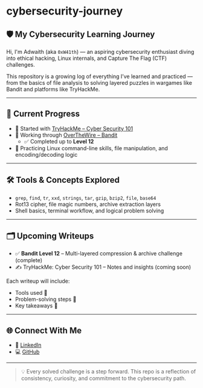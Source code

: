 # cybersecurity-journey

## 🛡️ My Cybersecurity Learning Journey

Hi, I'm Adwaith (aka `0xW41th`) — an aspiring cybersecurity enthusiast diving into ethical hacking, Linux internals, and Capture The Flag (CTF) challenges.

This repository is a growing log of everything I’ve learned and practiced — from the basics of file analysis to solving layered puzzles in wargames like Bandit and platforms like TryHackMe.

---

## 📘 Current Progress

- 🚀 Started with [TryHackMe – Cyber Security 101](https://tryhackme.com)
- 🎯 Working through [OverTheWire – Bandit](https://overthewire.org/wargames/bandit/)
  - ✅ Completed up to **Level 12**
- 🧠 Practicing Linux command-line skills, file manipulation, and encoding/decoding logic

---

## 🛠️ Tools & Concepts Explored

- `grep`, `find`, `tr`, `xxd`, `strings`, `tar`, `gzip`, `bzip2`, `file`, `base64`
- Rot13 cipher, file magic numbers, archive extraction layers
- Shell basics, terminal workflow, and logical problem solving

---

## 🗂️ Upcoming Writeups

- ✅ **Bandit Level 12** – Multi-layered compression & archive challenge (complete)
- ✍️ TryHackMe: Cyber Security 101 – Notes and insights (coming soon)

Each writeup will include:
- Tools used 🧰
- Problem-solving steps 🧩
- Key takeaways 🧠

---

## 🌐 Connect With Me

- 🔗 [LinkedIn](https://www.linkedin.com/in/YOUR-LINK/)
- 💻 [GitHub](https://github.com/0xW41th)

---

> 💡 Every solved challenge is a step forward. This repo is a reflection of consistency, curiosity, and commitment to the cybersecurity path.
